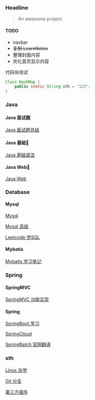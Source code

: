 ### Headline

> An awesome project.
#### TODO
- navbar
- ~~复制 LearnNotes~~
- 整理封面内容
- 优化首页显示内容

代码块测试
```java
Class HashMap {	
	public static String sth = "123";
}
``` 

### Java

#### Java 面试题
[Java 面试题总结](/Java面试题/)

#### Java 基础🎈
[Java 基础语法](/java-base/)

#### Java Web🎈
[Java Web](/java-web/)

### Database

#### Mysql
[Mysql](/mysql/)

[Mysql 高级](/mysql高级/)

[Leetcode 学SQL](/leetcode-sql/)

#### Mybatis
[Mybatis 学习笔记](/mybatis/)

### Spring

#### SpringMVC
[SpringMVC 功能实现](/springmvc/)

#### Spring
[SpringBoot 学习](/springboot/)

[SpringCloud](/springcloud/)

[SpringBatch 官网翻译](/springbatch/)

### sth

[Linux 杂学](/linux/)

[Git 分支](/git-branch/)

[第三方插件](/第三方插件/)
